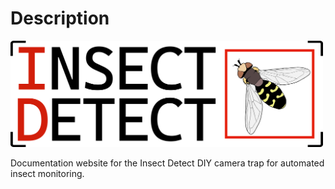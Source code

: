 # Description

<img src="https://raw.githubusercontent.com/maxsitt/insect-detect-docs/main/docs/assets/logo.png" width="500">

Documentation website for the Insect Detect DIY camera trap for automated insect monitoring.
